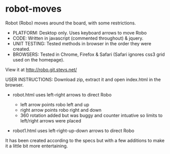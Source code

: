 # robot-moves
Robot (Robo) moves around the board, with some restrictions.

* PLATFORM: Desktop only. Uses keyboard arrows to move Robo 
* CODE: Written in javascript (commented throughout) & jquery.
* UNIT TESTING: Tested methods in browser in the order they were created.
* BROWSERS: Tested in Chrome, Firefox & Safari (Safari ignores css3 grid used on the homepage).

View it at http://robo.git.stevs.net/

USER INSTRUCTIONS:
Download zip, extract it and open index.html in the browser.
  * robot.html uses left-right arrows to direct Robo
    * left arrow points robo left and up
    * right arrow points robo right and down
    * 360 rotation added but was buggy and counter intuative so limits to left/right arrows were placed
   
  * robot1.html uses left-right-up-down arrows to direct Robo


It has been created according to the specs but with a few additions to make it a little bit more entertaining.
